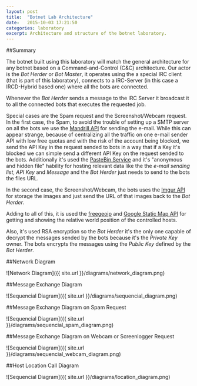 ```yaml
---
layout: post
title:  "Botnet Lab Architecture"
date:   2015-10-03 17:21:50
categories: laboratory
excerpt: Architecture and structure of the botnet laboratory.
---
```


##Summary

The botnet built using this laboratory will match the general architecture for any botnet based on a Command-and-Control (C&C) architecture.
Our actor is the *Bot Herder* or *Bot Master*, it operates using the a special IRC client (that is part of this laboratory), connects to a IRC-Server (in this case a IRCD-Hybrid based one) where all the bots are connected.

Whenever the *Bot Herder* sends a message to the IRC Server it broadcast it to all the connected bots that executes the requested job.

Special cases are the Spam request and the Screenshot/Webcam request. 
In the first case, the Spam, to avoid the trouble of setting up a SMTP server on all the bots we use the [Mandrill API](https://www.mandrill.com/) for sending the e-mail. While this can appear strange, 
because of centralizing all the traffic on one e-mail sender API with low free quotas and with the risk of the account being blocked, we send the API Key in the request sended to bots in a way that if a Key it's blocked we can simple send a different API Key on the request sended to the bots. 
Additionally it's used the [PasteBin Service](http://pastebin.com/) and it's "anonymous and hidden file" hability for hosting relevant data like the the *e-mail sending list*, *API Key* and *Message* and the *Bot Herder* just needs to send to the bots the files URL. 

In the second case, the Screenshot/Webcam, the bots uses the [Imgur API](https://api.imgur.com/) for storage the images and just send the URL of that images back to the *Bot Herder*.

Adding to all of this, it is used the [freegeoip](https://freegeoip.net/) and [Google Static Map API](https://developers.google.com/maps/documentation/static-maps/) for getting and showing the relative world position of the controlled hosts.

Also, it's used RSA encryption so the *Bot Herder* it's the only one capable of decrypt the messages sended by the bots because it's the *Private Key* owner. The bots encrypts the messages using the *Public Key* defined by the *Bot Herder*.

##Network Diagram

![Network Diagram]({{ site.url }}/diagrams/network_diagram.png)

##Message Exchange Diagram

![Sequencial Diagram]({{ site.url }}/diagrams/sequencial_diagram.png)

##Message Exchange Diagram on Spam Request

![Sequencial Diagram]({{ site.url }}/diagrams/sequencial_spam_diagram.png)

##Message Exchange Diagram on Webcam or Screenlogger Request

![Sequencial Diagram]({{ site.url }}/diagrams/sequencial_webcam_diagram.png)

##Host Location Call Diagram

![Sequencial Diagram]({{ site.url }}/diagrams/location_diagram.png)